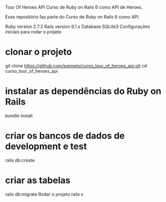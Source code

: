 Tour Of Heroes API
Curso de Ruby on Rails 6 como API de Heroes.

Esse repositório faz parte do Curso de Ruby on Rails 6 como API.

Ruby version 2.7.2
Rails version 6.1.x
Database SQLite3
Configurações iniciais para rodar o projeto

# clonar o projeto

git clone https://github.com/peimelo/curso_tour_of_heroes_api.git
cd curso_tour_of_heroes_api

# instalar as dependências do Ruby on Rails

bundle install

# criar os bancos de dados de development e test

rails db:create

# criar as tabelas

rails db:migrate
Rodar o projeto
rails s
